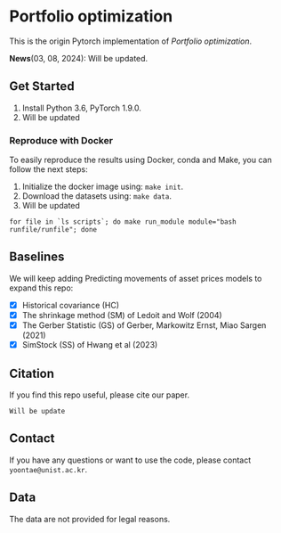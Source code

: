 # Portfolio optimization

This is the origin Pytorch implementation of *Portfolio optimization*.

**News**(03, 08, 2024): Will be updated.
 

## Get Started

1. Install Python 3.6, PyTorch 1.9.0.
2. Will be updated

### Reproduce with Docker

To easily reproduce the results using Docker, conda and Make,  you can follow the next steps:
1. Initialize the docker image using: `make init`. 
2. Download the datasets using: `make data`.
3. Will be updated
```
for file in `ls scripts`; do make run_module module="bash runfile/runfile"; done
```

## Baselines

We will keep adding Predicting movements of asset prices models to expand this repo:

- [x] Historical covariance (HC) 
- [x] The shrinkage method (SM) of Ledoit and Wolf (2004)
- [x] The Gerber Statistic (GS) of Gerber, Markowitz Ernst, Miao Sargen (2021)
- [x] SimStock (SS) of Hwang et al (2023)

## Citation

If you find this repo useful, please cite our paper. 

```
Will be update
```

## Contact
If you have any questions or want to use the code, please contact `yoontae@unist.ac.kr`. 

## Data
The data are not provided for legal reasons.
